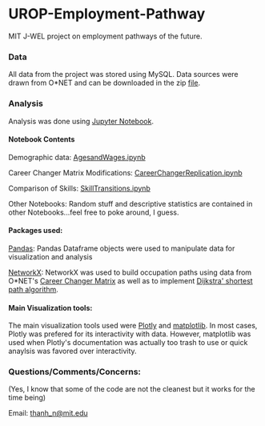 # UROP-Employment-Pathway

MIT J-WEL project on employment pathways of the future.

### Data

All data from the project was stored using MySQL. Data sources were drawn from O\*NET and can be downloaded in the zip [file](https://github.com/thanhn1756/-UROP-Employment-Pathway/blob/master/db_24_3_mysql.zip.).


### Analysis

Analysis was done using [Jupyter Notebook](https://github.com/thanhn1756/-UROP-Employment-Pathway/tree/master/Python%20notebooks). 

#### Notebook Contents

Demographic data: [AgesandWages.ipynb](https://github.com/thanhn1756/-UROP-Employment-Pathway/blob/master/Python%20notebooks/Ages%20and%20Wages.ipynb)

Career Changer Matrix Modifications: [CareerChangerReplication.ipynb](https://github.com/thanhn1756/-UROP-Employment-Pathway/blob/master/Python%20notebooks/Career%20Changer%20Replication.ipynb)

Comparison of Skills: [SkillTransitions.ipynb](https://github.com/thanhn1756/-UROP-Employment-Pathway/blob/master/Python%20notebooks/Skill%20Transitions.ipynb)

Other Notebooks: Random stuff and descriptive statistics are contained in other Notebooks...feel free to poke around, I guess. 

#### Packages used:

[Pandas](https://pandas.pydata.org/pandas-docs/stable/index.html): Pandas Dataframe objects were used to manipulate data for visualization and analysis  

[NetworkX](https://networkx.github.io/): NetworkX was used to build occupation paths using data from O\*NET's [Career Changer Matrix](https://www.onetcenter.org/dictionary/24.3/mysql/career_changers_matrix.html) as well as to implement [Dijkstra' shortest path algorithm](https://en.wikipedia.org/wiki/Dijkstra%27s_algorithm).  

#### Main Visualization tools:

The main visualization tools used were [Plotly](https://plotly.com/) and [matplotlib](https://matplotlib.org/contents.html). In most cases, Plotly was prefered for its interactivity with data. However, matplotlib was used when Plotly's documentation was actually too trash to use or quick anaylsis was favored over interactivity.


### Questions/Comments/Concerns:

(Yes, I know that some of the code are not the cleanest but it works for the time being)

Email: thanh_n@mit.edu


